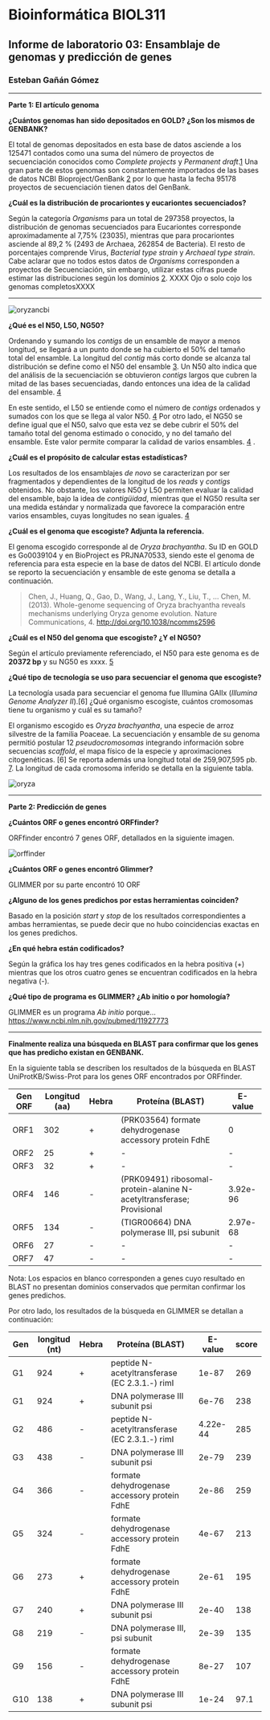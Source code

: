 # Bioinformática BIOL311## Informe de laboratorio 03: Ensamblaje de genomas y predicción de genes### Esteban Gañán Gómez___**Parte 1: El artículo genoma****¿Cuántos genomas han sido depositados en GOLD? ¿Son los mismos de GENBANK?**El total de genomas depositados en esta base de datos asciende a los 125471 contados como una suma del número de proyectos  de secuenciación conocidos como _Complete projects_ y _Permanent draft_.[1](https://gold.jgi.doe.gov/statistics) Una gran parte de estos genomas son constantemente importados de las bases de datos NCBI Bioproject/GenBank [2](https://www.ncbi.nlm.nih.gov/pmc/articles/PMC5210664/#B39) por lo que hasta la fecha 95178 proyectos de secuenciación tienen datos del GenBank.  	**¿Cuál es la distribución de procariontes y eucariontes secuenciados?**Según la categoría _Organisms_ para un total de 297358 proyectos, la distribución de genomas secuenciados para Eucariontes corresponde aproximadamente al 7,75% (23035), mientras que para procariontes asciende al 89,2 % (2493 de Archaea, 262854 de Bacteria). El resto de porcentajes comprende Virus, _Bacterial type strain_ y _Archaeal type strain_. Cabe aclarar que no todos estos datos de _Organisms_ corresponden a proyectos de Secuenciación, sin embargo, utilizar estas cifras puede estimar las distribuciones según los dominios [2](https://www.ncbi.nlm.nih.gov/pmc/articles/PMC5210664/#B39).XXXX Ojo o solo cojo los genomas completosXXXX___![oryzancbi](https://user-images.githubusercontent.com/37596314/38148789-481b5154-342e-11e8-8c34-7847476372e8.PNG)**¿Qué es el N50, L50, NG50?**Ordenando y sumando los _contigs_ de un ensamble de mayor a menos longitud, se llegará a un punto donde se ha cubierto el 50% del tamaño total del ensamble. La longitud del _contig_ más corto donde se alcanza tal distribución se define como el N50 del ensamble [3](https://www.ebi.ac.uk/ena/browse/assembly-format). Un N50 alto indica que del análisis de la secuenciación se obtuvieron _contigs_ largos que cubren la mitad de las bases secuenciadas, dando entonces una idea de la calidad del ensamble. [4](https://en.wikipedia.org/wiki/N50,_L50,_and_related_statistics)En este sentido, el L50 se entiende como el número de _contigs_  ordenados y sumados con los que se llega al valor N50. [4](https://en.wikipedia.org/wiki/N50,_L50,_and_related_statistics)Por otro lado, el NG50 se define igual que el N50, salvo que esta vez se debe cubrir el 50% del tamaño total del genoma estimado o conocido, y no del tamaño del ensamble. Este valor permite comparar la calidad de varios ensambles. [4](https://en.wikipedia.org/wiki/N50,_L50,_and_related_statistics).**¿Cuál es el propósito de calcular estas estadísticas?**Los resultados de los ensamblajes _de novo_  se caracterizan por ser fragmentados y dependientes de la longitud de los _reads_ y _contigs_ obtenidos. No obstante, los valores N50 y L50 permiten evaluar la calidad del ensamble, bajo la idea de _contigüidad_, mientras que el NG50 resulta ser una medida estándar y normalizada que favorece la comparación entre varios ensambles, cuyas longitudes no sean iguales. [4](https://en.wikipedia.org/wiki/N50,_L50,_and_related_statistics)**¿Cuál es el genoma que escogiste? Adjunta la referencia.**El genoma escogido corresponde al de _Oryza brachyantha_. Su ID en GOLD es Go0039104 y en BioProject es PRJNA70533, siendo este el genoma de referencia para esta especie en la base de datos del NCBI.El artículo donde se reporto la secuenciación y ensamble de este genoma se detalla a continuación. > Chen, J., Huang, Q., Gao, D., Wang, J., Lang, Y., Liu, T., … Chen, M. (2013). Whole-genome sequencing of Oryza brachyantha reveals mechanisms underlying Oryza genome evolution. Nature Communications, 4. http://doi.org/10.1038/ncomms2596**¿Cuál es el N50 del genoma que escogiste? ¿Y el NG50?**Según el artículo previamente referenciado, el N50 para este genoma es de **20372 bp** y su NG50 es xxxx. [5](https://www.ncbi.nlm.nih.gov/genome/?term=txid4533[Organism:noexp]) **¿Qué tipo de tecnología se uso para secuenciar el genoma que escogiste?**La tecnología usada para secuenciar el genoma fue Illumina GAIIx (_IlluminaGenome Analyzer II_).[6]¿Qué organismo escogiste, cuántos cromosomas tiene tu organismo y cuál es su tamaño?El organismo escogido es _Oryza brachyantha_, una especie de arroz silvestre de la familia Poaceae. La secuenciación y ensamble de su genoma permitió postular 12 _pseudocromosomas_ integrando información sobre secuencias _scaffold_, el mapa físico de la especie y aproximaciones citogenéticas. [6] Se reporta además una longitud total de 259,907,595 pb. [7](https://www.ncbi.nlm.nih.gov/assembly/GCF_000231095.1/). La longitud de cada cromosoma inferido se detalla en la siguiente tabla. ![oryza](https://user-images.githubusercontent.com/37596314/38148683-ddb24c1e-342d-11e8-9397-dc0154f99454.PNG)___**Parte 2: Predicción de genes****¿Cuántos ORF o genes encontró ORFfinder?**ORFfinder encontró 7 genes ORF, detallados en la siguiente imagen.![orffinder](https://user-images.githubusercontent.com/37596314/38149363-ad88b732-3430-11e8-8fad-a7192dd3d644.PNG) **¿Cuántos ORF o genes encontró Glimmer?**GLIMMER por su parte encontró 10 ORF**¿Alguno de los genes predichos por estas herramientas coinciden?**Basado en la posición _start_ y _stop_  de los resultados correspondientes a ambas herramientas, se puede decir que no hubo coincidencias exactas en los genes predichos. **¿En qué hebra están codificados?**Según la gráfica los hay tres genes codificados en la hebra positiva (+) mientras que los otros cuatro genes se encuentran codificados en la hebra negativa (-).**¿Qué tipo de programa es GLIMMER? ¿Ab initio o por homología?**GLIMMER es un programa _Ab initio_ porque... https://www.ncbi.nlm.nih.gov/pubmed/11927773___**Finalmente realiza una búsqueda en BLAST para confirmar que los genes que has predicho existan en GENBANK.**En la siguiente tabla se describen los resultados de la búsqueda en BLAST UniProtKB/Swiss-Prot para los genes ORF encontrados por ORFfinder. | Gen ORF  	| Longitud (aa)  	|   Hebra |  Proteína (BLAST) | E-value ||---	|---	|---	|---	|---	||ORF1   	| 302  	|   +	|  (PRK03564)  formate dehydrogenase accessory protein FdhE 	| 0  	|          |ORF2   	| 25  	|   +	| -  	| - 	||ORF3   	| 32  	|   +	| -  	| -  	||ORF4  	|146   	|   - 	| (PRK09491)	ribosomal-protein-alanine N-acetyltransferase; Provisional   	|  3.92e-96 	||ORF5   	| 134  	|   - 	| (TIGR00664)	DNA polymerase III, psi subunit  	| 2.97e-68  	||ORF6   	|  27 	|   -	| -  	| -   	||ORF7   	|  47 	|   -	| -  	| -  	|Nota: Los espacios en blanco corresponden a genes cuyo resultado en BLAST no presentan dominios conservados que permitan confirmar los genes predichos.  Por otro lado, los resultados de la búsqueda en GLIMMER se detallan a continuación:| Gen  | longitud (nt)  | Hebra   | Proteína (BLAST)  | E-value   | score ||---|---|---|---|---|---|| G1  | 924  | +   |peptide N-acetyltransferase (EC 2.3.1.-) rimI  | 1e-87   | 269 ||G1   | 924  | +  | DNA polymerase III subunit psi   | 6e-76   | 238  || G2 | 486  | -  | peptide N-acetyltransferase (EC 2.3.1.-) rimI   | 4.22e-44  | 285 || G3 | 438  | -  |DNA polymerase III subunit psi   | 2e-79  | 239    || G4   | 366   | -  | formate dehydrogenase accessory protein FdhE   | 2e-86 | 259  || G5  | 324  | -  | formate dehydrogenase accessory protein FdhE | 4e-67  | 213 || G6  | 273  | +  | formate dehydrogenase accessory protein FdhE | 2e-61  | 195 || G7  | 240  | +  |DNA polymerase III subunit psi  | 2e-40  | 138  || G8  | 219  | -  | DNA polymerase III, psi subunit   | 2e-39  | 135  || G9 | 156   | -  | formate dehydrogenase accessory protein FdhE |8e-27 | 107    || G10 | 138  | +  | DNA polymerase III subunit psi  | 1e-24  | 97.1 |  